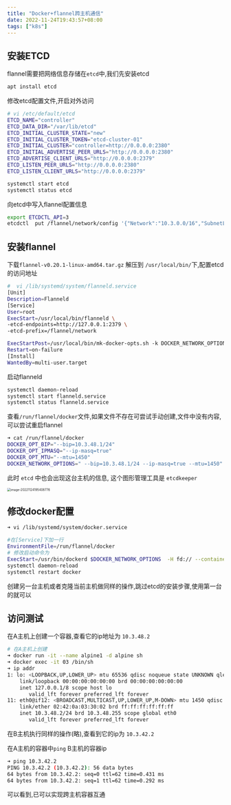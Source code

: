 ```yaml
---
title: "Docker+flannel跨主机通信"
date: 2022-11-24T19:43:57+08:00
tags: ["k8s"]
---
```


## 安装ETCD

flannel需要把网络信息存储在`etcd`中,我们先安装etcd

```bash
apt install etcd
```
修改etcd配置文件,开启对外访问

```bash
# vi /etc/default/etcd
ETCD_NAME="controller"
ETCD_DATA_DIR="/var/lib/etcd"
ETCD_INITIAL_CLUSTER_STATE="new"
ETCD_INITIAL_CLUSTER_TOKEN="etcd-cluster-01"
ETCD_INITIAL_CLUSTER="controller=http://0.0.0.0:2380"
ETCD_INITIAL_ADVERTISE_PEER_URLS="http://0.0.0.0:2380"
ETCD_ADVERTISE_CLIENT_URLS="http://0.0.0.0:2379"
ETCD_LISTEN_PEER_URLS="http://0.0.0.0:2380"
ETCD_LISTEN_CLIENT_URLS="http://0.0.0.0:2379"
```

```bash
systemctl start etcd
systemctl status etcd
```

向etcd中写入flannel配置信息

```bash
export ETCDCTL_API=3
etcdctl  put /flannel/network/config '{"Network":"10.3.0.0/16","SubnetLen":24,"SubnetMin":"10.3.20.0","SubnetMax":"10.3.100.0","Backend":{"Type":"vxlan"}}'
```

## 安装flannel

下载`flannel-v0.20.1-linux-amd64.tar.gz` 解压到 `/usr/local/bin/`下,配置etcd的访问地址

```bash
#  vi /lib/systemd/system/flanneld.service
[Unit]
Description=Flanneld
[Service]
User=root
ExecStart=/usr/local/bin/flanneld \
-etcd-endpoints=http://127.0.0.1:2379 \
-etcd-prefix=/flannel/network

ExecStartPost=/usr/local/bin/mk-docker-opts.sh -k DOCKER_NETWORK_OPTIONS -d /run/flannel/docker         
Restart=on-failure
[Install]
WantedBy=multi-user.target
```
启动flanneld
```bash
systemctl daemon-reload
systemctl start flanneld.service
systemctl status flanneld.service
```
查看`/run/flannel/docker`文件,如果文件不存在可尝试手动创建,文件中没有内容,可以尝试重启flannel

```bash
➜ cat /run/flannel/docker
DOCKER_OPT_BIP="--bip=10.3.48.1/24"
DOCKER_OPT_IPMASQ="--ip-masq=true"
DOCKER_OPT_MTU="--mtu=1450"
DOCKER_NETWORK_OPTIONS=" --bip=10.3.48.1/24 --ip-masq=true --mtu=1450"
```

此时 `etcd` 中也会出现这台主机的信息, 这个图形管理工具是 `etcdkeeper`

<img src="http://inksnw.asuscomm.com:3001/blog/docker+flannel跨主机通信_6103c187ed1c704b3452b66f9bcef685.png" alt="image-20221124195408776" style="zoom:50%;" />



## 修改docker配置

```bash
➜ vi /lib/systemd/system/docker.service

#在[Service]下加一行
EnvironmentFile=/run/flannel/docker
# 修改启动命令为
ExecStart=/usr/bin/dockerd $DOCKER_NETWORK_OPTIONS  -H fd:// --containerd=/run/containerd/containerd.sock
systemctl daemon-reload
systemctl restart docker
```

创建另一台主机或者克隆当前主机做同样的操作,跳过etcd的安装步骤,使用第一台的就可以

## 访问测试

在A主机上创建一个容器,查看它的ip地址为 `10.3.48.2`


```bash
# 在A主机上创建
➜ docker run -it --name alpine1 -d alpine sh
➜ docker exec -it 03 /bin/sh
➜ ip addr
1: lo: <LOOPBACK,UP,LOWER_UP> mtu 65536 qdisc noqueue state UNKNOWN qlen 1000
    link/loopback 00:00:00:00:00:00 brd 00:00:00:00:00:00
    inet 127.0.0.1/8 scope host lo
       valid_lft forever preferred_lft forever
11: eth0@if12: <BROADCAST,MULTICAST,UP,LOWER_UP,M-DOWN> mtu 1450 qdisc noqueue state UP 
    link/ether 02:42:0a:03:30:02 brd ff:ff:ff:ff:ff:ff
    inet 10.3.48.2/24 brd 10.3.48.255 scope global eth0
       valid_lft forever preferred_lft forever
```

在B主机执行同样的操作(略),查看到它的ip为 `10.3.42.2`

在A主机的容器中`ping` B主机的容器ip

```bash
➜ ping 10.3.42.2
PING 10.3.42.2 (10.3.42.2): 56 data bytes
64 bytes from 10.3.42.2: seq=0 ttl=62 time=0.431 ms
64 bytes from 10.3.42.2: seq=1 ttl=62 time=0.292 ms
```

可以看到,已可以实现跨主机容器互通
